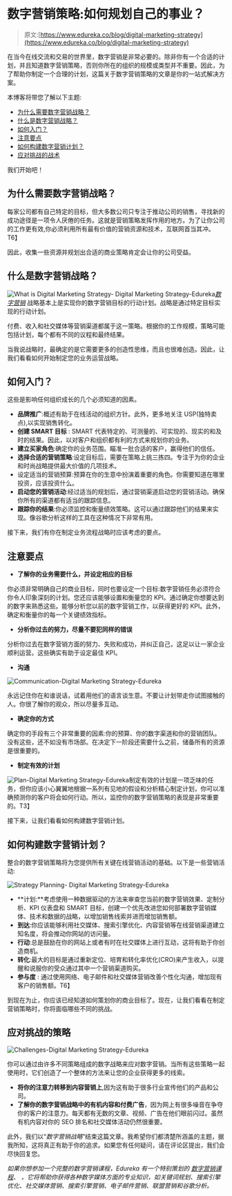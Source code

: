# 数字营销策略:如何规划自己的事业？

> 原文:[https://www.edureka.co/blog/digital-marketing-strategy](https://www.edureka.co/blog/digital-marketing-strategy)

在当今在线交流和交易的世界里，数字营销是非常必要的。除非你有一个合适的计划，并且知道数字营销策略，否则你所在的组织的规模或类型并不重要。因此，为了帮助你制定一个合理的计划，这篇关于数字营销策略的文章是你的一站式解决方案。

本博客将带您了解以下主题:

*   [为什么需要数字营销战略？](#Why_do_you_need_a_Digital_Marketing_Strategy?)
*   [什么是数字营销战略？](#Strategy)
*   [如何入门？](#How_to_get_started?)
*   [注意要点](#Key_points_to_note)
*   [如何构建数字营销计划？](#How_to_structure_a_Digital_Marketing_Plan?)
*   [应对挑战的战术](#Tactics_to_tackle_the_challenges)

我们开始吧！

## **为什么需要数字营销战略？**

每家公司都有自己特定的目标，但大多数公司只专注于推动公司的销售，寻找新的成功途径是一项令人厌倦的任务。这就是营销策略发挥作用的地方。为了让你公司的工作更有效,你必须利用所有最有价值的营销资源和技术，互联网首当其冲。T6】

因此，收集一些资源并规划出合适的商业策略肯定会让你的公司受益。

## **什么是数字营销战略？**

![What is Digital Marketing Strategy- Digital Marketing Strategy-Edureka](../Images/7bd4bfebaa082ed6d5b44b27209c7eda.png)*[数字营销](https://www.edureka.co/blog/what-is-digital-marketing/)* 战略基本上是实现你的数字营销目标的行动计划。战略是通过特定目标实现的行动计划。

付费、收入和社交媒体等营销渠道都属于这一策略。根据你的工作规模，策略可能包括计划，每个都有不同的议程和最终结果。

当我说战略时，最确定的是它需要更多的创造性思维，而且也很难创造。因此，让我们看看如何开始制定您的业务运营战略。

## **如何入门？**

这些是影响任何组织成长的几个必须知道的因素。

*   **品牌推广**:概述有助于在线活动的组织方针。此外，更多地关注 USP(独特卖点),以实现销售转化。
*   **创建 SMART 目标** : SMART 代表特定的、可测量的、可实现的、现实的和及时的结果。因此，以对客户和组织都有利的方式来规划你的业务。
*   **建立买家角色**:确定你的业务范围。瞄准一批合适的客户，赢得他们的信任。
*   **选择合适的营销策略**:设定目标后，需要在策略上挑三拣四。专注于为你的企业和时尚战略提供最大价值的几项技术。
*   设定适当的营销预算:预算在你的生意中扮演着重要的角色。你需要知道在哪里投资，应该投资什么。
*   **启动您的营销活动**:经过适当的规划后，通过营销渠道启动您的营销活动。确保你所有的渠道都有适当的跟踪信息。
*   **跟踪你的结果**:你必须监控和衡量绩效策略。这可以通过跟踪他们的结果来实现。像谷歌分析这样的工具在这种情况下非常有用。

接下来，我们有你在制定业务流程战略时应该考虑的要点。

## **注意要点**

*   **了解你的业务需要什么，并设定相应的目标**

你必须非常明确自己的商业目标，同时也要设定一个目标:数字营销任务必须符合你令人印象深刻的计划。您还应该能够设置和衡量您的 KPI。通过确定你想要达到的数字来熟悉这些。能够分析您以前的数字营销工作，以获得更好的 KPI。此外，确定和衡量你的每一个关键绩效指标。

*   **分析你过去的努力，尽量不要犯同样的错误**

分析你过去在数字营销方面的努力、失败和成功，并纠正自己，这足以让一家企业顺利运营。这些确实有助于设定最佳 KPI。

*   **沟通**

![Communication-Digital Marketing Strategy-Edureka ](../Images/3033ab0ade775eacc44d9646b7a5cd0d.png)

永远记住你在和谁说话，试着用他们的语言谈生意。不要让计划带走你试图接触的人。你很了解你的观众，所以尽量多互动。

*   **确定你的方式**

确定你的手段有三个非常重要的因素:你的预算、你的数字渠道和你的营销团队。没有这些，还不如没有市场部。在决定下一阶段还需要什么之前，储备所有的资源是很重要的。

*   **制定有效的计划**

![Plan-Digital Marketing Strategy-Edureka](../Images/2d4ef6e0497971af9a7e4b5286a1ed39.png)制定有效的计划是一项乏味的任务，但你应该小心翼翼地根据一系列有见地的假设和分析精心制定计划，你可以准确预测你的客户将会如何行动。所以，监控你的数字营销策略的表现是非常重要的。T3】

接下来，让我们看看如何构建数字营销计划。

## **如何构建数字营销计划？**

整合的数字营销策略将为您提供所有关键在线营销活动的基础。以下是一些营销活动:

![Strategy Planning- Digital Marketing Strategy-Edureka](../Images/f3e9c15aa3831de59856f05e0d14bf59.png)

*   **计划:**考虑使用一种数据驱动的方法来审查您当前的数字营销效果、定制分析、KPI 仪表盘和 SMART 目标，创建一个优先改进您如何部署数字营销媒体、技术和数据的战略，以增加销售线索并进而增加销售额。
*   **到达**:你应该能够利用社交媒体、搜索引擎优化、内容营销等在线营销渠道建立知名度，将会推动你网站的访问量。
*   **行动**:总是鼓励在你的网站上或者有时在社交媒体上进行互动，这将有助于你创造商机。
*   **转化**:最大的目标是通过重新定位、培育和转化率优化(CRO)来产生收入，以提醒和说服你的受众通过其中一个营销渠道购买。
*   **参与度** : 通过使用网络、电子邮件和社交媒体营销改善个性化沟通，增加现有客户的销售额。T6】

到现在为止，你应该已经知道如何策划你的商业目标了。现在，让我们看看在制定营销策略时，你将面临哪些不同的挑战。

## **应对挑战的策略**

![Challenges-Digital Marketing Strategy-Edureka](../Images/4d69da5a4ec2fa88d1a0536180e9d165.png)

你可以通过由许多不同策略组成的数字战略来应对数字营销。当所有这些策略一起使用时，它们创造了一个整体的方法来让您的企业获得更多的线索。

*   **将你的注意力转移到内容营销上**,因为这有助于很多行业宣传他们的产品和公司。
*   **了解你的数字营销战略中的有机内容和付费广告**，因为网上有很多噪音在争夺你的客户的注意力。每天都有无数的文章、视频、广告在他们眼前闪过。虽然有机内容对你的 SEO 排名和社交媒体活动仍然很重要。

此外，我们以“*数字营销战略*”结束这篇文章。我希望你们都清楚所涵盖的主题，据我所知，这将真正有助于你的追求。如果您有任何疑问，请在评论区提出，我们会尽快回复您。

*如果你想参加一个完整的数字营销课程，Edureka 有一个特别策划的 [数字营销课程](https://www.edureka.co/digital-marketing)、 ，它将帮助你获得各种数字媒体方面的专业知识，如关键词规划、搜索引擎优化、社交媒体营销、搜索引擎营销、电子邮件营销、联盟营销和谷歌分析。*